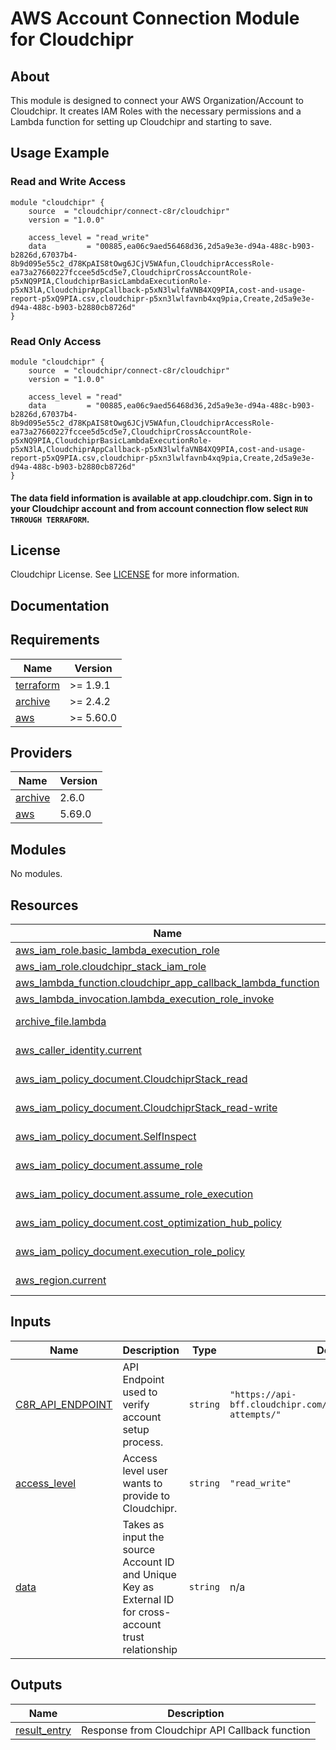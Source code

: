 # AWS Account Connection Module for Cloudchipr

## About

This module is designed to connect your AWS Organization/Account to Cloudchipr. It creates IAM Roles with the necessary permissions and a Lambda function for setting up Cloudchipr and starting to save.

## Usage Example

### Read and Write Access
```hcl
module "cloudchipr" {
    source  = "cloudchipr/connect-c8r/cloudchipr"
    version = "1.0.0"

    access_level = "read_write"
    data         = "00885,ea06c9aed56468d36,2d5a9e3e-d94a-488c-b903-b2826d,67037b4-8b9d095e55c2_d78KpAIS8tOwg6JCjV5WAfun,CloudchiprAccessRole-ea73a27660227fccee5d5cd5e7,CloudchiprCrossAccountRole-p5xNQ9PIA,CloudchiprBasicLambdaExecutionRole-p5xN3lA,CloudchiprAppCallback-p5xN3lwlfaVNB4XQ9PIA,cost-and-usage-report-p5xQ9PIA.csv,cloudchipr-p5xn3lwlfavnb4xq9pia,Create,2d5a9e3e-d94a-488c-b903-b2880cb8726d"
}
```

### Read Only Access
```hcl
module "cloudchipr" {
    source  = "cloudchipr/connect-c8r/cloudchipr"
    version = "1.0.0"

    access_level = "read"
    data         = "00885,ea06c9aed56468d36,2d5a9e3e-d94a-488c-b903-b2826d,67037b4-8b9d095e55c2_d78KpAIS8tOwg6JCjV5WAfun,CloudchiprAccessRole-ea73a27660227fccee5d5cd5e7,CloudchiprCrossAccountRole-p5xNQ9PIA,CloudchiprBasicLambdaExecutionRole-p5xN3lA,CloudchiprAppCallback-p5xN3lwlfaVNB4XQ9PIA,cost-and-usage-report-p5xQ9PIA.csv,cloudchipr-p5xn3lwlfavnb4xq9pia,Create,2d5a9e3e-d94a-488c-b903-b2880cb8726d"
}
```

#### The data field information is available at app.cloudchipr.com. Sign in to your Cloudchipr account and from account connection flow select `RUN THROUGH TERRAFORM`.

## License
Cloudchipr License. See [LICENSE](./LICENSE) for more information.

## Documentation

<!-- BEGIN_TF_DOCS -->
## Requirements

| Name | Version |
|------|---------|
| <a name="requirement_terraform"></a> [terraform](#requirement\_terraform) | >= 1.9.1 |
| <a name="requirement_archive"></a> [archive](#requirement\_archive) | >= 2.4.2 |
| <a name="requirement_aws"></a> [aws](#requirement\_aws) | >= 5.60.0 |

## Providers

| Name | Version |
|------|---------|
| <a name="provider_archive"></a> [archive](#provider\_archive) | 2.6.0 |
| <a name="provider_aws"></a> [aws](#provider\_aws) | 5.69.0 |

## Modules

No modules.

## Resources

| Name | Type |
|------|------|
| [aws_iam_role.basic_lambda_execution_role](https://registry.terraform.io/providers/hashicorp/aws/latest/docs/resources/iam_role) | resource |
| [aws_iam_role.cloudchipr_stack_iam_role](https://registry.terraform.io/providers/hashicorp/aws/latest/docs/resources/iam_role) | resource |
| [aws_lambda_function.cloudchipr_app_callback_lambda_function](https://registry.terraform.io/providers/hashicorp/aws/latest/docs/resources/lambda_function) | resource |
| [aws_lambda_invocation.lambda_execution_role_invoke](https://registry.terraform.io/providers/hashicorp/aws/latest/docs/resources/lambda_invocation) | resource |
| [archive_file.lambda](https://registry.terraform.io/providers/hashicorp/archive/latest/docs/data-sources/file) | data source |
| [aws_caller_identity.current](https://registry.terraform.io/providers/hashicorp/aws/latest/docs/data-sources/caller_identity) | data source |
| [aws_iam_policy_document.CloudchiprStack_read](https://registry.terraform.io/providers/hashicorp/aws/latest/docs/data-sources/iam_policy_document) | data source |
| [aws_iam_policy_document.CloudchiprStack_read-write](https://registry.terraform.io/providers/hashicorp/aws/latest/docs/data-sources/iam_policy_document) | data source |
| [aws_iam_policy_document.SelfInspect](https://registry.terraform.io/providers/hashicorp/aws/latest/docs/data-sources/iam_policy_document) | data source |
| [aws_iam_policy_document.assume_role](https://registry.terraform.io/providers/hashicorp/aws/latest/docs/data-sources/iam_policy_document) | data source |
| [aws_iam_policy_document.assume_role_execution](https://registry.terraform.io/providers/hashicorp/aws/latest/docs/data-sources/iam_policy_document) | data source |
| [aws_iam_policy_document.cost_optimization_hub_policy](https://registry.terraform.io/providers/hashicorp/aws/latest/docs/data-sources/iam_policy_document) | data source |
| [aws_iam_policy_document.execution_role_policy](https://registry.terraform.io/providers/hashicorp/aws/latest/docs/data-sources/iam_policy_document) | data source |
| [aws_region.current](https://registry.terraform.io/providers/hashicorp/aws/latest/docs/data-sources/region) | data source |

## Inputs

| Name | Description | Type | Default | Required |
|------|-------------|------|---------|:--------:|
| <a name="input_C8R_API_ENDPOINT"></a> [C8R\_API\_ENDPOINT](#input\_C8R\_API\_ENDPOINT) | API Endpoint used to verify account setup process. | `string` | `"https://api-bff.cloudchipr.com/providers/aws/account-attempts/"` | no |
| <a name="input_access_level"></a> [access\_level](#input\_access\_level) | Access level user wants to provide to Cloudchipr. | `string` | `"read_write"` | no |
| <a name="input_data"></a> [data](#input\_data) | Takes as input the source Account ID and Unique Key as External ID for cross-account trust relationship | `string` | n/a | yes |

## Outputs

| Name | Description |
|------|-------------|
| <a name="output_result_entry"></a> [result\_entry](#output\_result\_entry) | Response from Cloudchipr API Callback function |
<!-- END_TF_DOCS -->
<!-- END_TF_DOCS -->